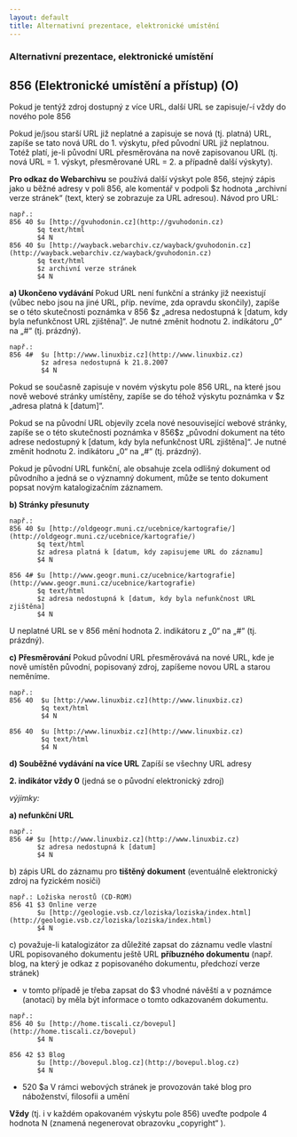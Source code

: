```yaml
---
layout: default
title: Alternativní prezentace, elektronické umístění
---
```


### Alternativní prezentace, elektronické umístění

## 856 (Elektronické umístění a přístup) (O)
Pokud je tentýž zdroj dostupný z více URL, další URL se zapisuje/-í vždy do nového pole 856

Pokud je/jsou starší URL již neplatné a zapisuje se nová (tj. platná) URL, zapíše se tato nová URL do 1. výskytu, před původní URL již neplatnou. Totéž platí, je-li původní URL přesměrována na nově zapisovanou URL (tj. nová URL = 1. výskyt, přesměrované URL = 2. a případně další výskyty).

**Pro odkaz do Webarchivu** se používá další výskyt pole 856, stejný zápis jako u běžné adresy v poli 856, ale komentář v podpoli $z hodnota „archivní verze stránek“ (text, který se zobrazuje za URL adresou). Návod pro URL:

```
např.:
856 40 $u [http://gvuhodonin.cz](http://gvuhodonin.cz)
       $q text/html
       $4 N
856 40 $u [http://wayback.webarchiv.cz/wayback/gvuhodonin.cz](http://wayback.webarchiv.cz/wayback/gvuhodonin.cz)
       $q text/html
       $z archivní verze stránek
       $4 N
```

**a) Ukončeno vydávání**
Pokud URL není funkční a stránky již neexistují (vůbec nebo jsou na jiné URL, příp. nevíme, zda opravdu skončily), zapíše se o této skutečnosti poznámka v 856 $z „adresa nedostupná k [datum, kdy byla nefunkčnost URL zjištěna]“. Je nutné změnit hodnotu 2. indikátoru „0“ na „#“ (tj. prázdný).

```
např.:
856 4#	$u [http://www.linuxbiz.cz](http://www.linuxbiz.cz)
        $z adresa nedostupná k 21.8.2007
        $4 N
```

Pokud se současně zapisuje v novém výskytu pole 856 URL, na které jsou nově webové stránky umístěny, zapíše se do téhož výskytu poznámka v $z „adresa platná k [datum]“.

Pokud se na původní URL objevily zcela nové nesouvisející webové stránky, zapíše se o této skutečnosti poznámka v 856$z „původní dokument na této adrese nedostupný k [datum, kdy byla nefunkčnost URL zjištěna]“. Je nutné změnit hodnotu 2. indikátoru „0“ na „#“ (tj. prázdný).


Pokud je původní URL funkční, ale obsahuje zcela odlišný dokument od původního a jedná se o významný dokument, může se tento dokument popsat novým katalogizačním záznamem.

**b) Stránky přesunuty**

```
např.:
856 40 $u [http://oldgeogr.muni.cz/ucebnice/kartografie/](http://oldgeogr.muni.cz/ucebnice/kartografie/)
       $q text/html
       $z adresa platná k [datum, kdy zapisujeme URL do záznamu]
       $4 N

856 4# $u [http://www.geogr.muni.cz/ucebnice/kartografie](http://www.geogr.muni.cz/ucebnice/kartografie)
       $q text/html
       $z adresa nedostupná k [datum, kdy byla nefunkčnost URL zjištěna]
       $4 N
```


U neplatné URL se v 856 mění hodnota 2. indikátoru z „0“ na „#“ (tj. prázdný).

**c) Přesměrování**
Pokud původní URL přesměrovává na nové URL, kde je nově umístěn původní, popisovaný zdroj, zapíšeme novou URL a starou neměníme.


```
např.:
856 40	$u [http://www.linuxbiz.cz](http://www.linuxbiz.cz)
        $q text/html
        $4 N

856 40	$u [http://www.linuxbiz.cz](http://www.linuxbiz.cz)
        $q text/html
        $4 N
```


**d) Souběžné vydávání na více URL**
Zapíší se všechny URL adresy

**2. indikátor vždy 0** (jedná se o původní elektronický zdroj)

*výjimky:*

**a) nefunkční URL**

```
např.:
856 4# $u [http://www.linuxbiz.cz](http://www.linuxbiz.cz)
       $z adresa nedostupná k [datum]
       $4 N
```


b) zápis URL do záznamu pro **tištěný dokument** (eventuálně elektronický zdroj na fyzickém nosiči)

```
např.: Ložiska nerostů (CD-ROM)
856 41 $3 Online verze
       $u [http://geologie.vsb.cz/loziska/loziska/index.html](http://geologie.vsb.cz/loziska/loziska/index.html)
       $4 N
```


c) považuje-li katalogizátor za důležité zapsat do záznamu vedle vlastní URL popisovaného dokumentu ještě URL **příbuzného dokumentu** (např. blog, na který je odkaz z popisovaného dokumentu, předchozí verze stránek)  

- v tomto případě je třeba zapsat do $3 vhodné návěští a v poznámce (anotaci) by měla být informace o tomto odkazovaném dokumentu.


```
např.:
856 40 $u [http://home.tiscali.cz/bovepul](http://home.tiscali.cz/bovepul)
       $4 N

856 42 $3 Blog
       $u [http://bovepul.blog.cz](http://bovepul.blog.cz)
       $4 N
```

+ 520 $a V rámci webových stránek je provozován také blog pro náboženství, filosofii a umění

**Vždy** (tj. i v každém opakovaném výskytu pole 856) uveďte podpole 4 hodnota N (znamená negenerovat obrazovku „copyright“ ).

